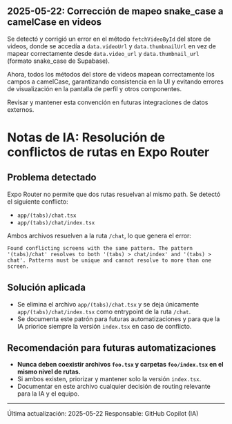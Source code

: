 ## 2025-05-22: Corrección de mapeo snake_case a camelCase en videos

Se detectó y corrigió un error en el método `fetchVideoById` del store de videos, donde se accedía a `data.videoUrl` y `data.thumbnailUrl` en vez de mapear correctamente desde `data.video_url` y `data.thumbnail_url` (formato snake_case de Supabase).

Ahora, todos los métodos del store de videos mapean correctamente los campos a camelCase, garantizando consistencia en la UI y evitando errores de visualización en la pantalla de perfil y otros componentes.

Revisar y mantener esta convención en futuras integraciones de datos externos.
# Notas de IA: Resolución de conflictos de rutas en Expo Router

## Problema detectado

Expo Router no permite que dos rutas resuelvan al mismo path. Se detectó el siguiente conflicto:

- `app/(tabs)/chat.tsx`
- `app/(tabs)/chat/index.tsx`

Ambos archivos resuelven a la ruta `/chat`, lo que genera el error:

```psh
Found conflicting screens with the same pattern. The pattern '(tabs)/chat' resolves to both '(tabs) > chat/index' and '(tabs) > chat'. Patterns must be unique and cannot resolve to more than one screen.
```

## Solución aplicada

- Se elimina el archivo `app/(tabs)/chat.tsx` y se deja únicamente `app/(tabs)/chat/index.tsx` como entrypoint de la ruta `/chat`.
- Se documenta este patrón para futuras automatizaciones y para que la IA priorice siempre la versión `index.tsx` en caso de conflicto.

## Recomendación para futuras automatizaciones

- **Nunca deben coexistir archivos `foo.tsx` y carpetas `foo/index.tsx` en el mismo nivel de rutas.**
- Si ambos existen, priorizar y mantener solo la versión `index.tsx`.
- Documentar en este archivo cualquier decisión de routing relevante para la IA y el equipo.

---

Última actualización: 2025-05-22
Responsable: GitHub Copilot (IA)
